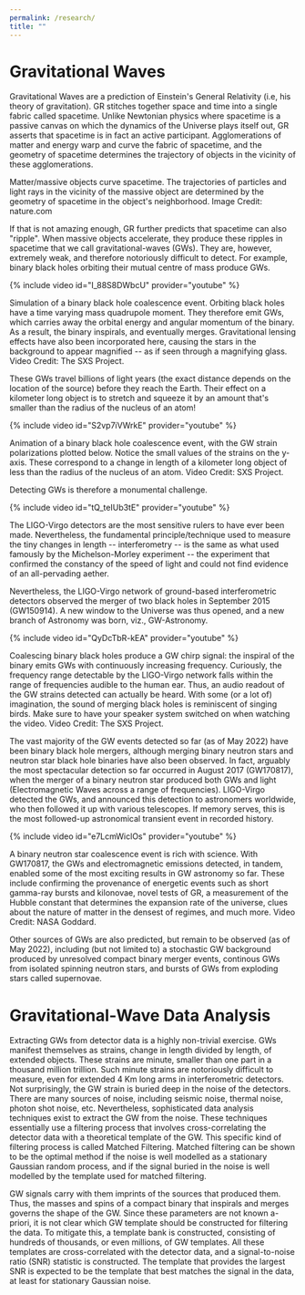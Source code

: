 ```yaml
---
permalink: /research/
title: ""
---
```


# Gravitational Waves

Gravitational Waves are a prediction of Einstein's General Relativity (i.e, his theory of gravitation). GR stitches together space and time into a single fabric called spacetime. Unlike Newtonian physics where spacetime is a passive canvas on which the dynamics of the Universe plays itself out, GR asserts that spacetime is in fact an active participant. Agglomerations of matter and energy warp and curve the fabric of spacetime, and the geometry of spacetime determines the trajectory of objects in the vicinity of these agglomerations.

<img src="{{ site.url }}{{ site.baseurl }}/assets/images/curvature.jpg" alt="">
<figcaption>Matter/massive objects curve spacetime. The trajectories of particles and light rays in the vicinity of the massive object are determined by the geometry of spacetime in the object's neighborhood. Image Credit: nature.com</figcaption>

If that is not amazing enough, GR further predicts that spacetime can also "ripple". When massive objects accelerate, they produce these ripples in spacetime that we call gravitational-waves (GWs). They are, however, extremely weak, and therefore notoriously difficult to detect. For example, binary black holes orbiting their mutual centre of mass produce GWs. 

{% include video id="I_88S8DWbcU" provider="youtube" %}
<figcaption>Simulation of a binary black hole coalescence event. Orbiting black holes have a time varying mass quadrupole moment. They therefore emit GWs, which carries away the orbital energy and angular momentum of the binary. As a result, the binary inspirals, and eventually merges. Gravitational lensing effects have also been incorporated here, causing the stars in the background to appear magnified -- as if seen through a magnifying glass. Video Credit: The SXS Project. </figcaption>

These GWs travel billions of light years (the exact distance depends on the location of the source) before they reach the Earth. Their effect on a kilometer long object is to stretch and squeeze it by an amount that's smaller than the radius of the nucleus of an atom!

{% include video id="S2vp7iVWrkE" provider="youtube" %}
<figcaption>Animation of a binary black hole coalescence event, with the GW strain polarizations plotted below. Notice the small values of the strains on the y-axis. These correspond to a change in length of a kilometer long object of less than the radius of the nucleus of an atom. Video Credit: SXS Project. </figcaption>

Detecting GWs is therefore a monumental challenge. 

{% include video id="tQ_teIUb3tE" provider="youtube" %}
<figcaption>The LIGO-Virgo detectors are the most sensitive rulers to have ever been made. Nevertheless, the fundamental principle/technique used to measure the tiny changes in length -- interferometry -- is the same as what used famously by the Michelson-Morley experiment -- the experiment that confirmed the constancy of the speed of light and could not find evidence of an all-pervading aether. </figcaption>

Nevertheless, the LIGO-Virgo network of ground-based interferometric detectors observed the merger of two black holes in September 2015 (GW150914). A new window to the Universe was thus opened, and a new branch of Astronomy was born, viz., GW-Astronomy.

{% include video id="QyDcTbR-kEA" provider="youtube" %}
<figcaption> Coalescing binary black holes produce a GW chirp signal: the inspiral of the binary emits GWs with continuously increasing frequency. Curiously, the frequency range detectable by the LIGO-Virgo network falls within the range of frequencies audible to the human ear. Thus, an audio readout of the GW strains detected can actually be heard. With some (or a lot of) imagination, the sound of merging black holes is reminiscent of singing birds. Make sure to have your speaker system switched on when watching the video. Video Credit: The SXS Project. </figcaption>

The vast majority of the GW events detected so far (as of May 2022) have been binary black hole mergers, although merging binary neutron stars and neutron star black hole binaries have also been observed. In fact, arguably the most spectacular detection so far occurred in August 2017 (GW170817), when the merger of a binary neutron star produced both GWs and light (Electromagnetic Waves across a range of frequencies). LIGO-Virgo detected the GWs, and announced this detection to astronomers worldwide, who then followed it up with various telescopes. If memory serves, this is the most followed-up astronomical transient event in recorded history.

{% include video id="e7LcmWiclOs" provider="youtube" %}
<figcaption> A binary neutron star coalescence event is rich with science. With GW170817, the GWs and electromagnetic emissions detected, in tandem, enabled some of the most exciting results in GW astronomy so far. These include confirming the provenance of energetic events such as short gamma-ray bursts and kilonovae, novel tests of GR, a measurement of the Hubble constant that determines the expansion rate of the universe, clues about the nature of matter in the densest of regimes, and much more. Video Credit: NASA Goddard. </figcaption>

Other sources of GWs are also predicted, but remain to be observed (as of May 2022), including (but not limited to) a stochastic GW background produced by unresolved compact binary merger events, continous GWs from isolated spinning neutron stars, and bursts of GWs from exploding stars called supernovae.

# Gravitational-Wave Data Analysis

Extracting GWs from detector data is a highly non-trivial exercise. GWs manifest themselves as strains, change in length divided by length, of extended objects. These strains are minute, smaller than one part in a thousand million trillion. Such minute strains are notoriously difficult to measure, even for extended 4 Km long arms in interferometric detectors. Not surprisingly, the GW strain is buried deep in the noise of the detectors. There are many sources of noise, including seismic noise, thermal noise, photon shot noise, etc. Nevertheless, sophisticated data analysis techniques exist to extract the GW from the noise. These techniques essentially use a filtering process that involves cross-correlating the detector data with a theoretical template of the GW. This specific kind of filtering process is called Matched Filtering. Matched filtering can be shown to be the optimal method if the noise is well modelled as a stationary Gaussian random process, and if the signal buried in the noise is well modelled by the template used for matched filtering. 

GW signals carry with them imprints of the sources that produced them. Thus, the masses and spins of a compact binary that inspirals and merges governs the shape of the GW. Since these parameters are not known a-priori, it is not clear which GW template should be constructed for filtering the data. To mitigate this, a template bank is constructed, consisting of hundreds of thousands, or even millions, of GW templates. All these templates are cross-correlated with the detector data, and a signal-to-noise ratio (SNR) statistic is constructed. The template that provides the largest SNR is expected to be the template that best matches the signal in the data, at least for stationary Gaussian noise. 
